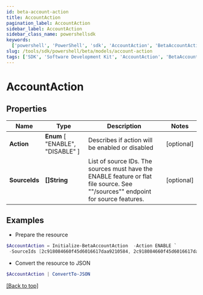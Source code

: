 ```yaml
---
id: beta-account-action
title: AccountAction
pagination_label: AccountAction
sidebar_label: AccountAction
sidebar_class_name: powershellsdk
keywords:
  ['powershell', 'PowerShell', 'sdk', 'AccountAction', 'BetaAccountAction']
slug: /tools/sdk/powershell/beta/models/account-action
tags: ['SDK', 'Software Development Kit', 'AccountAction', 'BetaAccountAction']
---
```


# AccountAction

## Properties

| Name | Type | Description | Notes |
| --- | --- | --- | --- |
| **Action** | **Enum** [ "ENABLE", "DISABLE" ] | Describes if action will be enabled or disabled | [optional] |
| **SourceIds** | **[]String** | List of source IDs. The sources must have the ENABLE feature or flat file source. See ""/sources"" endpoint for source features. | [optional] |

## Examples

- Prepare the resource

```powershell
$AccountAction = Initialize-BetaAccountAction  -Action ENABLE `
 -SourceIds [2c918084660f45d6016617daa9210584, 2c918084660f45d6016617daa9210500]
```

- Convert the resource to JSON

```powershell
$AccountAction | ConvertTo-JSON
```

[[Back to top]](#)
